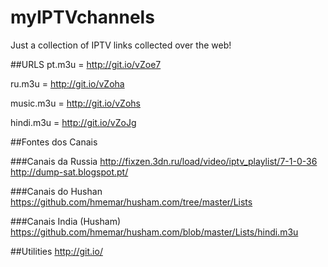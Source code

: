 # myIPTVchannels
Just a collection of IPTV links collected over the web!

##URLS
pt.m3u = http://git.io/vZoe7

ru.m3u = http://git.io/vZoha

music.m3u = http://git.io/vZohs

hindi.m3u = http://git.io/vZoJg


##Fontes dos Canais

###Canais da Russia
http://fixzen.3dn.ru/load/video/iptv_playlist/7-1-0-36
http://dump-sat.blogspot.pt/

###Canais do Hushan
https://github.com/hmemar/husham.com/tree/master/Lists

###Canais India (Husham)
https://github.com/hmemar/husham.com/blob/master/Lists/hindi.m3u

##Utilities
http://git.io/
